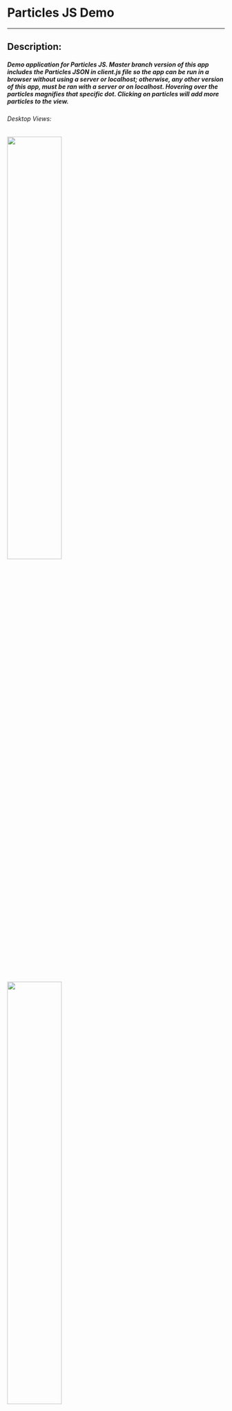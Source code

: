 

# Particles JS Demo

---

## Description:
##### Demo application for Particles JS. Master branch version of this app includes the Particles JSON in client.js file so the app can be run in a browser without using a server or localhost; otherwise, any other version of this app, must be ran with a server or on localhost. Hovering over the particles magnifies that specific dot.  Clicking on particles will add more particles to the view.

###### Desktop Views:
<img src="./public/assets/images/screenshots/desktop-one.png" width="50%">

<img src="./public/assets/images/screenshots/desktop-two.png" width="50%">

---

## Technologies Used
  1. HTML5
  2. CSS
  3. Javascript
  4. Particles JS

---  

## How To Install App
  1. Download zip file
  2. Open index.html file in browser (must be open with server or on localhost if using Particles JSON file)

---

#### App can be viewed here: https://particlesjs-demo.herokuapp.com/

---

## License
##### Copyright 2017 Christopher Stanton

###### Permission is hereby granted, free of charge, to any person obtaining a copy of this software and associated documentation files (the "Software"), to deal in the Software without restriction, including without limitation the rights to use, copy, modify, merge, publish, distribute, sublicense, and/or sell copies of the Software, and to permit persons to whom the Software is furnished to do so, subject to the following conditions:

###### The above copyright notice and this permission notice shall be included in all copies or substantial portions of the Software.

###### THE SOFTWARE IS PROVIDED "AS IS", WITHOUT WARRANTY OF ANY KIND, EXPRESS OR IMPLIED, INCLUDING BUT NOT LIMITED TO THE WARRANTIES OF MERCHANTABILITY, FITNESS FOR A PARTICULAR PURPOSE AND NONINFRINGEMENT. IN NO EVENT SHALL THE AUTHORS OR COPYRIGHT HOLDERS BE LIABLE FOR ANY CLAIM, DAMAGES OR OTHER LIABILITY, WHETHER IN AN ACTION OF CONTRACT, TORT OR OTHERWISE, ARISING FROM, OUT OF OR IN CONNECTION WITH THE SOFTWARE OR THE USE OR OTHER DEALINGS IN THE SOFTWARE.
